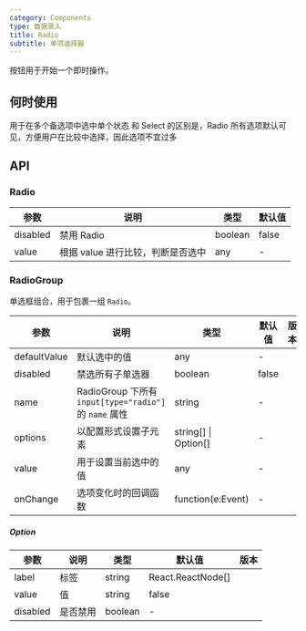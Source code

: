 ```yaml
---
category: Components
type: 数据录入
title: Radio
subtitle: 单项选择器
---
```


按钮用于开始一个即时操作。

## 何时使用

用于在多个备选项中选中单个状态
和 Select 的区别是，Radio 所有选项默认可见，方便用户在比较中选择，因此选项不宜过多
## API

### Radio

| 参数 | 说明 | 类型 | 默认值 |
| --- | --- | --- | --- |
| disabled | 禁用 Radio | boolean | false |
| value | 根据 value 进行比较，判断是否选中 | any | - |

### RadioGroup

单选框组合，用于包裹一组 `Radio`。

| 参数 | 说明 | 类型 | 默认值 | 版本 |  |
| --- | --- | --- | --- | --- | --- |
| defaultValue | 默认选中的值 | any | - |  |  |
| disabled | 禁选所有子单选器 | boolean | false |  |  |
| name | RadioGroup 下所有 `input[type="radio"]` 的 `name` 属性 | string | - |  |  |
| options | 以配置形式设置子元素 | string\[] \| Option\[] | - |  |  |
| value | 用于设置当前选中的值 | any | - |  |  |
| onChange | 选项变化时的回调函数 | function(e:Event) | - |  |  |

##### Option
| 参数 | 说明 | 类型 | 默认值 | 版本 |
| --- | --- | --- | --- | --- |
| label | 标签 | string|React.ReactNode[] |  |
| value | 值 | string | false |  |
| disabled | 是否禁用 | boolean | - |  |
